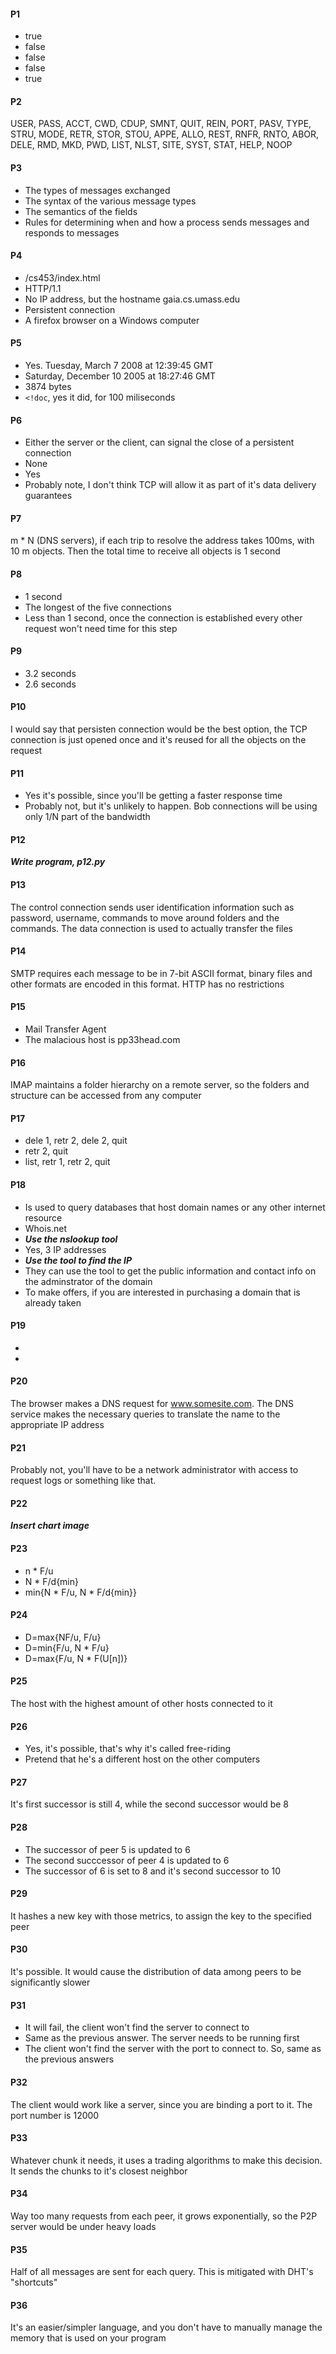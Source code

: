 #### P1
- true
- false
- false
- false
- true

#### P2
USER, PASS, ACCT, CWD, CDUP, SMNT, QUIT, REIN, PORT, PASV, TYPE, STRU, MODE, RETR, STOR, STOU, APPE, ALLO, REST, RNFR, RNTO, ABOR, DELE, RMD, MKD, PWD, LIST, NLST, SITE, SYST, STAT, HELP, NOOP

#### P3
- The types of messages exchanged
- The syntax of the various message types
- The semantics of the fields
- Rules for determining when and how a process sends messages and responds to messages

#### P4
- /cs453/index.html
- HTTP/1.1
- No IP address, but the hostname gaia.cs.umass.edu
- Persistent connection
- A firefox browser on a Windows computer

#### P5
- Yes. Tuesday, March 7 2008 at 12:39:45 GMT
- Saturday, December 10 2005 at 18:27:46 GMT
- 3874 bytes
- `<!doc`, yes it did, for 100 miliseconds

#### P6
- Either the server or the client, can signal the close of a persistent connection
- None
- Yes
- Probably note, I don't think TCP will allow it as part of it's data delivery guarantees

#### P7
m * N (DNS servers), if each trip to resolve the address takes 100ms, with 10 m objects. Then the total time to receive all objects is 1 second

#### P8
- 1 second
- The longest of the five connections
- Less than 1 second, once the connection is established every other request won't need time for this step

#### P9
- 3.2 seconds
- 2.6 seconds

#### P10
I would say that persisten connection would be the best option, the TCP connection is just opened once and it's reused for all the objects on the request

#### P11
- Yes it's possible, since you'll be getting a faster response time
- Probably not, but it's unlikely to happen. Bob connections will be using only 1/N part of the bandwidth

#### P12
***Write program, p12.py***

#### P13
The control connection sends user identification information such as password, username, commands to move around folders and the commands. The data connection is used to actually transfer the files

#### P14
SMTP requires each message to be in 7-bit ASCII format, binary files and other formats are encoded in this format. HTTP has no restrictions

#### P15
- Mail Transfer Agent
- The malacious host is pp33head.com

#### P16
IMAP maintains a folder hierarchy on a remote server, so the folders and structure can be accessed from any computer

#### P17
- dele 1, retr 2, dele 2, quit
- retr 2, quit
- list, retr 1, retr 2, quit

#### P18
- Is used to query databases that host domain names or any other internet resource
- Whois.net
- ***Use the nslookup tool***
- Yes, 3 IP addresses
- ***Use the tool to find the IP***
- They can use the tool to get the public information and contact info on the adminstrator of the domain
- To make offers, if you are interested in purchasing a domain that is already taken

#### P19
-
-

#### P20
The browser makes a DNS request for www.somesite.com. The DNS service makes the necessary queries to translate the name to the appropriate IP address

#### P21
Probably not, you'll have to be a network administrator with access to request logs or something like that.

#### P22
***Insert chart image***

#### P23
- n * F/u
- N * F/d{min}
- min{N * F/u, N * F/d{min}}

#### P24
- D=max{NF/u, F/u}
- D=min{F/u, N * F/u}
- D=max{F/u, N * F(U[n])}

#### P25
The host with the highest amount of other hosts connected to it

#### P26
- Yes, it's possible, that's why it's called free-riding
- Pretend that he's a different host on the other computers

#### P27
It's first successor is still 4, while the second successor would be 8

#### P28
- The successor of peer 5 is updated to 6
- The second succcessor of peer 4 is updated to 6
- The successor of 6 is set to 8 and it's second successor to 10

#### P29
It hashes a new key with those metrics, to assign the key to the specified peer

#### P30
It's possible. It would cause the distribution of data among peers to be significantly slower

#### P31
- It will fail, the client won't find the server to connect to
- Same as the previous answer. The server needs to be running first
- The client won't find the server with the port to connect to. So, same as the previous answers

#### P32
The client would work like a server, since you are binding a port to it. The port number is 12000

#### P33
Whatever chunk it needs, it uses a trading algorithms to make this decision. It sends the chunks to it's closest neighbor

#### P34
Way too many requests from each peer, it grows exponentially, so the P2P server would be under heavy loads

#### P35
Half of all messages are sent for each query. This is mitigated with DHT's "shortcuts"

#### P36
It's an easier/simpler language, and you don't have to manually manage the memory that is used on your program
